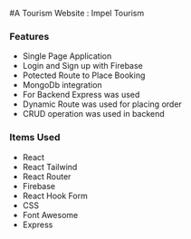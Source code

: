 #A Tourism Website : Impel Tourism

### Features
* Single Page Application
* Login and Sign up with Firebase
* Potected Route to Place Booking
* MongoDb integration
* For Backend Express was used
* Dynamic Route was used for placing order
* CRUD operation was used in backend

### Items Used

* React 
* React Tailwind
* React Router
* Firebase
* React Hook Form
* CSS
* Font Awesome
* Express

